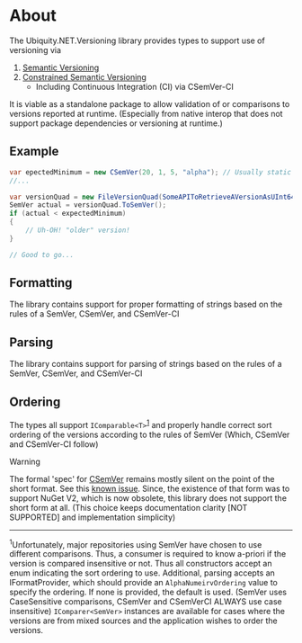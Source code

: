 # About
The Ubiquity.NET.Versioning library provides types to support use of versioning via
1) [Semantic Versioning](https://semver.org)
2) [Constrained Semantic Versioning](https://csemver.org)
    - Including Continuous Integration (CI) via CSemVer-CI

It is viable as a standalone package to allow validation of or comparisons to versions reported
at runtime. (Especially from native interop that does not support package dependencies or
versioning at runtime.)

## Example
``` C#
var epectedMinimum = new CSemVer(20, 1, 5, "alpha"); // Usually static
//...

var versionQuad = new FileVersionQuad(SomeAPIToRetrieveAVersionAsUInt64());
SemVer actual = versionQuad.ToSemVer();
if (actual < expectedMinimum)
{
    // Uh-OH! "older" version!
}

// Good to go...
```

## Formatting
The library contains support for proper formatting of strings based on the rules
of a SemVer, CSemVer, and CSemVer-CI

## Parsing
The library contains support for parsing of strings based on the rules of a
SemVer, CSemVer, and CSemVer-CI

## Ordering
The types all support `IComparable<T>`<sup>[1](#footnote_1)</sup> and properly handle correct
sort ordering of the versions according to the rules of SemVer (Which, CSemVer and CSemVer-CI
follow)

>[!WARNING]
> The formal 'spec' for [CSemVer](https://csemver.org) remains mostly silent on the point
> of the short format. See this [known issue](https://github.com/CK-Build/csemver.org/issues/2).
> Since, the existence of that form was to support NuGet V2, which is now obsolete, this
> library does not support the short form at all. (This choice keeps documentation clarity
> [NOT SUPPORTED] and implementation simplicity)

------
<sup><a id="footnote_1">1</a></sup>Unfortunately, major repositories using SemVer have
chosen to use different comparisons. Thus, a consumer is required to know a-priori if the
version is compared insensitive or not. Thus all constructors accept an enum indicating
the sort ordering to use. Additional, parsing accepts an IFormatProvider, which should
provide an `AlphaNumeirvOrdering` value to specify the ordering. If none is provided, the
default is used. (SemVer uses CaseSensitive comparisons, CSemVer and CSemVerCI ALWAYS use
case insensitive) `IComparer<SemVer>` instances are available for cases where the versions
are from mixed sources and the application wishes to order the versions.

